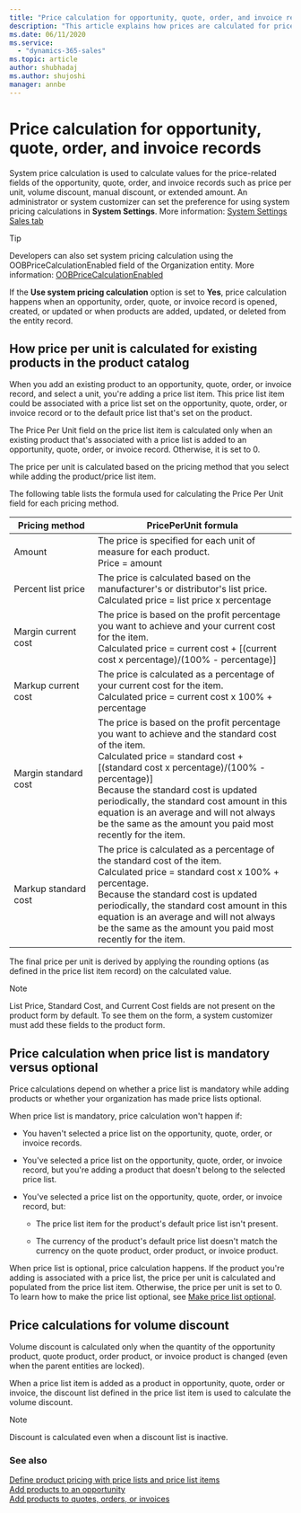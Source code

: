 ```yaml
---
title: "Price calculation for opportunity, quote, order, and invoice records (Dynamics 365 Sales) | MicrosoftDocs"
description: "This article explains how prices are calculated for price-related fields in the opportunity, quote, order, and invoice records in Dynamics 365 Sales."
ms.date: 06/11/2020
ms.service:
  - "dynamics-365-sales"
ms.topic: article
author: shubhadaj
ms.author: shujoshi
manager: annbe
---
```


# Price calculation for opportunity, quote, order, and invoice records

System price calculation is used to calculate values for the price-related fields of the opportunity, quote, order, and invoice records such as price per unit, volume discount, manual discount, or extended amount. An administrator or system customizer can set the preference for using system pricing calculations in **System Settings**. More information: [System Settings Sales tab](https://docs.microsoft.com/power-platform/admin/system-settings-dialog-box-sales-tab)

> [!TIP]
> Developers can also set system pricing calculation using the OOBPriceCalculationEnabled field of the Organization entity. More information: [OOBPriceCalculationEnabled](https://docs.microsoft.com/powerapps/developer/common-data-service/reference/entities/organization#BKMK_OOBPriceCalculationEnabled)


If the **Use system pricing calculation** option is set to **Yes**, price calculation happens when an opportunity, order, quote, or invoice record is opened, created, or updated or when products are added, updated, or deleted from the entity record.

## How price per unit is calculated for existing products in the product catalog

When you add an existing product to an opportunity, quote, order, or invoice record, and select a unit, you're adding a price list item. This price list item could be associated with a price list set on the opportunity, quote, order, or invoice record or to the default price list that's set on the product.

The Price Per Unit field on the price list item is calculated only when an existing product that's associated with a price list is added to an opportunity, quote, order, or invoice record. Otherwise, it is set to 0.

The price per unit is calculated based on the pricing method that you select while adding the product/price list item.

The following table lists the formula used for calculating the Price Per Unit field for each pricing method.

| Pricing method       | PricePerUnit formula  |
|----------------------| ----------------------|
| Amount               | The price is specified for each unit of measure for each product. <br />Price = amount                |
| Percent list price   | The price is calculated based on the manufacturer's or distributor's list price. <br /> Calculated price = list price x percentage  |
| Margin current cost  | The price is based on the profit percentage you want to achieve and your current cost for the item. <br />Calculated price = current cost + [(current cost x percentage)/(100% - percentage)]   |
| Markup current cost  | The price is calculated as a percentage of your current cost for the item. <br /> Calculated price = current cost x 100% + percentage   |
| Margin standard cost | The price is based on the profit percentage you want to achieve and the standard cost of the item. <br /> Calculated price = standard cost + [(standard cost x percentage)/(100% - percentage)] <br /> Because the standard cost is updated periodically, the standard cost amount in this equation is an average and will not always be the same as the amount you paid most recently for the item.  |
| Markup standard cost | The price is calculated as a percentage of the standard cost of the item. <br /> Calculated price = standard cost x 100% + percentage. <br /> Because the standard cost is updated periodically, the standard cost amount in this equation is an average and will not always be the same as the amount you paid most recently for the item.  |

The final price per unit is derived by applying the rounding options (as defined in the price list item record) on the calculated value.

> [!NOTE]
> List Price, Standard Cost, and Current Cost fields are not present on the product form by default. To see them on the form, a system customizer must add these fields to the product form.


## Price calculation when price list is mandatory versus optional

Price calculations depend on whether a price list is mandatory while adding products or whether your organization has made price lists optional.

When price list is mandatory, price calculation won't happen if:

- You haven't selected a price list on the opportunity, quote, order, or invoice records.

- You've selected a price list on the opportunity, quote, order, or invoice record, but you're adding a product that doesn't belong to the selected price list.

- You've selected a price list on the opportunity, quote, order, or invoice record, but: 

    - The price list item for the product's default price list isn't present.

    - The currency of the product's default price list doesn't match the currency on the quote product, order product, or invoice product.

When price list is optional, price calculation happens. If the product you're adding is associated with a price list, the price per unit is calculated and populated from the price list item. Otherwise, the price per unit is set to 0. To learn how to make the price list optional, see [Make price list optional](make-price-list-optional.md).

## Price calculations for volume discount

Volume discount is calculated only when the quantity of the opportunity product, quote product, order product, or invoice product is changed (even when the parent entities are locked).

When a price list item is added as a product in opportunity, quote, order or invoice, the discount list defined in the price list item is used to calculate the volume discount.  

> [!NOTE]
> Discount is calculated even when a discount list is inactive. 


### See also
[Define product pricing with price lists and price list items](create-price-lists-price-list-items-define-pricing-products.md)  
[Add products to an opportunity](add-products-opportunity.md)  
[Add products to quotes, orders, or invoices](add-product-quote-order-invoice.md)

